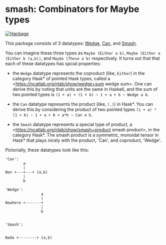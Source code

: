 # smash: Combinators for Maybe types

[![Hackage](https://img.shields.io/hackage/v/smash.svg)](https://hackage.haskell.org/package/smash)

This package consists of 3 datatypes: [Wedge](https://hackage.haskell.org/package/smash/docs/Data-Wedge.html), [Can](https://hackage.haskell.org/package/smash/docs/Data-Can.html), and [Smash](https://hackage.haskell.org/package/smash/docs/Data-Smash.html).

You can imagine these three types as `Maybe (Either a b)`, `Maybe (Either a (Either b (a,b))`, and `Maybe (These a b)` respectively. It turns out that that each of these datatypes has spcial properties:

- the `Wedge` datatype represents the coproduct (like, `Either`) in the category Hask* of pointed Hask types, called a <https://ncatlab.org/nlab/show/wedge+sum wedge sum>. One can derive this by noting that units are the same in Haskell, and the sum of two pointed types is `(1 + a) + (1 + b) ~ 1 + a + b ~ Wedge a b`.

- the `Can` datatype represents the product (like, `(,)`) in Hask*. You can derive this by considering the product of two pointed types `(1 + a) * (1 + b) ~ 1 + a + b + a*b ~ Can a b`.

- the `Smash` datatype represents a special type of product, a
<https://ncatlab.org/nlab/show/smash+product smash product>, in the category Hask\*.  The smash product is a symmetric, monoidal tensor in Hask* that plays nicely with the product, 'Can', and coproduct, 'Wedge'.


Pictorially, these datatypes look like this:

```
'Can':
        a
        |
Non +---+---+ (a,b)
        |
        b

'Wedge':
                a
                |
Nowhere +-------+
                |
                b


'Smash':


Nada +--------+ (a,b)
```
